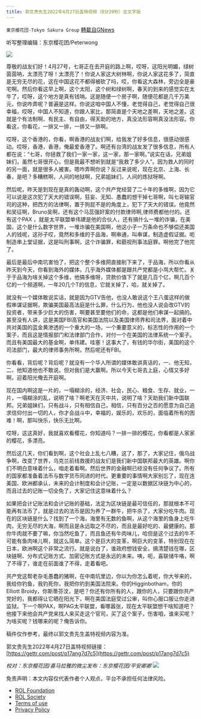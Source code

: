 ```yaml
---
title: 郭文贵先生2022年4月27日盖特视频（8分39秒）全文字版
---
```

`東京櫻花団-Tokyo Sakura Group` [轉載自GNews](https://gnews.org/zh-hans/2427895/)

听写整理编辑：东京樱花团/Peterwong
 
![](https://assets.gnews.org/wp-content/uploads/2022/04/04281.png)
 
尊敬的战友们好！4月27号，七哥正在去开庭的路上啊，哎呀，这阳光明媚，绿树茵茵呐，太漂亮了呀！太漂亮了！你说人家这大树林啊，你说人家这花多了，简直是无穷无尽的花，这在中国这花不都得被砍了吗，哎，你看这大森林，旁边全是豪宅啊。然后你看这早上啊，这个太阳，这个树和绿树啊，春天的到来的感觉实在太牛了，哎呀，这个地方是真有钱呐。这是随便一个房子啊，随便花都是几千万美元，你说咋弄呢？普遍是这样。你说这咱中国人不懂，老觉得自己，老觉得自己很幸福，哎呀，中国人不知道，你跟人家比，那简直是个天地之差啊，天地之差。这就是个有法制啊、有民主、有自由，得天助的地方，真没法形容啊真没法形容。你看这，你看花，一排又一排，一排又一排啊。
 
哎呀，这个香港的，你看，啊香港的战友们啊，给我发了好多信息，很感动很感动。哎呀，香港，香港，俺最爱香港了。啊还有台湾的战友发了很多信息，所有人都在说：“七哥，你拯救了我们一家一家，这一家，那一家啊。”说实在话，兄弟姐妹们，虽然七哥很开心，但是我最不想听到就是“我救了多少人”。因为救人的同时的另一面，就是很多人被害。嗯咋弄啊你说？反过来说呢，现在北京、上海、长春，是吧？多糟糕啊，人间的地狱啊，兄弟姐妹们，人间的炼狱呀啊。
 
然后呢，昨天是到现在是真的轰动啊，这个共产党经营了二十年的多维啊，因为它可以说是这次犯了天大的错误啊，狂妄、无知、愚蠢的想干掉七哥啊，叫七哥输官司的这种，把西方的法律啊，置于狗屁不是的角度上，犯下了天大的错误。他竟然和吴征啊，Bruno吴啊，还有这个马蕊强奸案的付款律师啊,律师费都他付的。还有这个PAX ，就是太平联盟单伟建是他的合伙人，还有搞什么一堆的诈骗，在美国，这个是什么数字世界，一堆诈骗在美国啊，他这小子一万条命也不够偿还美国人的钱呢，这孙子哎，竟然和多维的于品海，啊串通，叫串谋，制造虚假证据。呃制造串上堂证据，这是叫刑事啊，这个诈骗罪，和藐视刑事法庭罪。啊他完了他完了。
 
最后是最后中南坑害怕了，把这个整个多维网直接削下来了，于品海，所以你看从昨天到今天，你看到海外的媒体，几乎海外媒体都是跟共产党都是小骂大帮忙。关于于品海为啥关掉这个多维，他搞多维呀，贷款价值下了就是几百个亿，啊几百个亿的一个频道啊，一年20几个T的信息，它就关掉了，哈，就关掉了。
 
就没有一个媒体敢说实话，就是因为GTV告他，也没人敢说这个王八蛋这样的做假串谋证据啊，欺骗美国最高法庭是什么罪，什么行为，他也没人说会改GTV的投资者，带来多少巨大的伤害，啊要甚至要他们的命，这都是他们串谋一起搞的。甚至没有人讲，这是美国FBI高官和美国法院以及美国律师界和司法界，面对着中共对美国的蓝金黄渗透的一个重大的一场，一个重要意义的，标志性的作用的一个案子，而且这是情报部门和法律部门合作，对付一个在美国的法律系统一个案子。而且有美国最大的基金啊，单伟建。哇塞！这事大了，有钱的华尔街，美国的这个司法部门，最大的律师事务所啊，然后呢还有FBI。
 
你看看，背后呢？背后呢？就没有一个华人所谓的媒体敢讲真话的，一、他无知，二、他知道他也不敢说。但对我们是大赢啊。所以今天七哥去上庭，心情又多好啊，迎着阳光俺去开庭啊。
 
现在国内啊这是一片的，一塌糊涂的，经济、社会，民心、粮食、生存、就业，一片，一塌糊涂的乱，说明了啥？啊老天在灭中共，说明了啥？天助我们新中国联邦。兄弟姐妹们，只有战斗，只有相信自己，相信，只有百分之百的愿意为自己追求信仰付出一切的人，你才会战斗中，幸福的，娱乐的，欢乐的，面临着所有的困难！啊，那叫快乐，快乐无比啊。
 
哎呀，这这真好，我就喜欢看樱花，你知道吗？一排一排的樱花，你看都是人家家的樱花，多漂亮。
 
然后这几天，你们看到啊，这个社会上乱七八糟，这了，那了，大家记住，俄乌战争啊，改变了世界，乌克兰前线救援的战友们是我们新中国联邦最大的英雄。啊你们不明白意味着什么，咱走着看啊。然后世界的金融啊已经没有任何争议了。所有的国家都准备着法币与数字货币同进的时代。更重要的事情啊大家别忘了，现在连美国、欧洲都承认，未来的会计制度和会计记账，一定是以数据区块链为中心的，而且过去的记账一切全免了，大家记住这意味着什么？
 
如果把会计记账法和会计记账的基础，法定为区块链是最可信任的，那就根本不可能再有法币了，就是过去的法币是因为养了一群牛，把牛杀了，大家分吃牛肉。现在的区块链是什么？找到了一个海，海里有无数的鱼啊，从这个海里的鱼身上吃牛肉，无穷无尽的大海，啊而且是永远取之不尽的，而且是最好吃的、最健康的。那你牛肉就不要了嘛，你当然吃鱼了，而且鱼还有牛肉味儿，哈但是这个过去的牛不可能有鱼肉味儿啊，就这么简单。这个是巨大的变革，啊巨大的变革，特别现在在日本，欧洲啊这个非常之流行。就是说白了，谁政府想钱安全，搞清楚钱在哪，区块链啊、分布式记账方式、加密记账方式是永远的未来。咦，呃，喜联储牛咯，啊了不得了，谁走在前面谁了不得，走着看吧。
 
共产党这帮老杂毛愚蠢的猪啊，在中南坑里边，你以为你怎么着呢，你大爷来的，我给你钓鱼，我钓死你，我把你钓到美国法院来。你的Higginbotham，你的Elliott Broidy，你斯蒂芬汶，是吧？你还有你所有的人，跟你的人，只要跟你共产党好的，我都得让它晒在阳光下，啊在美国法庭受过公审，叫你心服口服让你走进监狱。下一个啊PAX，啊PAG太平联盟，看哪嚣张，现在太平联盟想干啥知道吧？他接下来他会共产党来找人来买走这个官司，买了这个案子，伤害咱，谁来买呢？为啥买呢？钱哪来的呢？俺告诉你。
 
稿件仅作参考，最终以郭文贵先生盖特视频内容为准。
 
郭文贵先生2022年4月27日盖特视频链接：[https://gettr.com/post/p17ang7d7c5](https://gettr.com/post/p17ang7d7c5)
 
*校对：东京樱花团/喜马拉雅的微尘发布：东京樱花团/平安卿卿*
 ![](https://assets.gnews.org/wp-content/uploads/2022/04/%E4%BA%8C%E7%BB%B4%E7%A0%81.jpg) 

免责声明：本文内容仅代表作者个人观点，平台不承担任何法律风险。
  
- [ROL Foundation](https://rolfoundation.org/)
- [ROL Society](https://rolsociety.org/)
- [Terms of use](https://gnews.org/terms-of-use-3/)
- [Privacy Policy](https://gnews.org/privacy-policy/)
